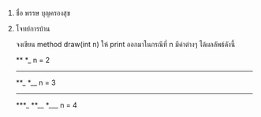 1. ชื่อ พรรษ บุญครองสุข

2. โจทย์การบ้าน

    จงเขียน method draw(int n) ให้ print ออกมาในกรณีที่ n มีค่าต่างๆ ได้ผลลัพธ์ดังนี้

    **
    *_ n = 2

    ***
    **_
    *__ n = 3

    ****
    ***_
    **__
    *___ n = 4